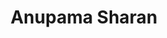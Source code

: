 ---
layout: member
weight: 200
title: Anupama Sharan
status: grad
program: MASc candidate
description: Development of a consolidated bioprocess for valorization of lignocellulosic waste streams such as pulp and paper mill sludge using metagenomics and metabolic engineering 
img: /img/members/Anupama-Sharan.jpg
featuredOrder: 2
---